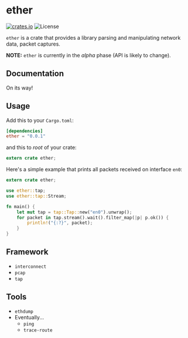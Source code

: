 
# ether

[![crates.io](https://img.shields.io/crates/v/ether.svg)](https://crates.io/crates/ether)
![License](https://img.shields.io/crates/l/ether.svg)

`ether` is a crate that provides a library parsing and manipulating network data, packet captures.

**NOTE:** `ether` is currently in the *alpha* phase (API is likely to change).

## Documentation

On its way!

## Usage

Add this to your `Cargo.toml`:

```toml
[dependencies]
ether = "0.0.1"
```

and this to *root* of your crate:

```rust
extern crate ether;
```

Here's a simple example that prints all packets received on interface `en0`:

```rust
extern crate ether;

use ether::tap;
use ether::tap::Stream;

fn main() {
    let mut tap = tap::Tap::new("en0").unwrap();
    for packet in tap.stream().wait().filter_map(|p| p.ok()) {
        println!("{:?}", packet);
    }
}
```

## Framework

- `interconnect`
- `pcap`
- `tap`

## Tools

- `ethdump`
- Eventually...
  - `ping`
  - `trace-route`

